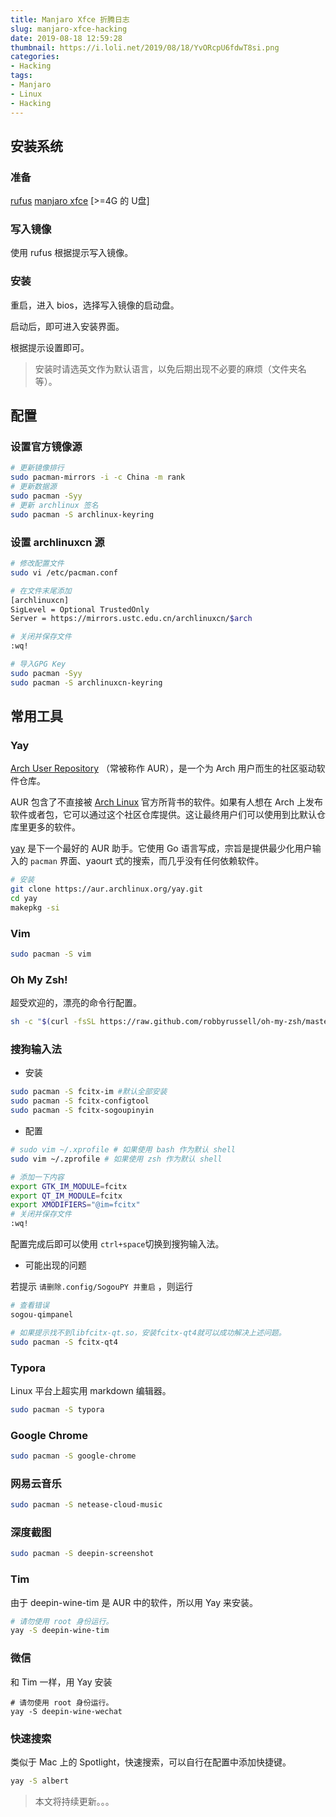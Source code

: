 ```yaml
---
title: Manjaro Xfce 折腾日志
slug: manjaro-xfce-hacking
date: 2019-08-18 12:59:28
thumbnail: https://i.loli.net/2019/08/18/YvORcpU6fdwT8si.png
categories:
- Hacking
tags:
- Manjaro
- Linux
- Hacking
---
```


## 安装系统

### 准备

[rufus](https://rufus.ie/)
[manjaro xfce](https://manjaro.org/download/xfce/)
[>=4G 的 U盘]



### 写入镜像

使用 rufus 根据提示写入镜像。



### 安装

重启，进入 bios，选择写入镜像的启动盘。

启动后，即可进入安装界面。

根据提示设置即可。

> 安装时请选英文作为默认语言，以免后期出现不必要的麻烦（文件夹名等）。

## 配置

### 设置官方镜像源

```bash
# 更新镜像排行
sudo pacman-mirrors -i -c China -m rank
# 更新数据源
sudo pacman -Syy
# 更新 archlinux 签名
sudo pacman -S archlinux-keyring
```

### 设置 archlinuxcn 源

```bash
# 修改配置文件
sudo vi /etc/pacman.conf

# 在文件末尾添加
[archlinuxcn]
SigLevel = Optional TrustedOnly
Server = https://mirrors.ustc.edu.cn/archlinuxcn/$arch

# 关闭并保存文件
:wq!

# 导入GPG Key
sudo pacman -Syy
sudo pacman -S archlinuxcn-keyring
```



## 常用工具

### Yay

[Arch User Repository](https://wiki.archlinux.org/index.php/Arch_User_Repository) （常被称作 AUR），是一个为 Arch 用户而生的社区驱动软件仓库。

AUR 包含了不直接被 [Arch Linux](https://www.archlinux.org/) 官方所背书的软件。如果有人想在 Arch 上发布软件或者包，它可以通过这个社区仓库提供。这让最终用户们可以使用到比默认仓库里更多的软件。

 [yay](https://github.com/Jguer/yay) 是下一个最好的 AUR 助手。它使用 Go 语言写成，宗旨是提供最少化用户输入的 `pacman` 界面、yaourt 式的搜索，而几乎没有任何依赖软件。

```bash
# 安装
git clone https://aur.archlinux.org/yay.git
cd yay
makepkg -si
```



### Vim

```bash
sudo pacman -S vim
```



### Oh My Zsh!

超受欢迎的，漂亮的命令行配置。

```bash
sh -c "$(curl -fsSL https://raw.github.com/robbyrussell/oh-my-zsh/master/tools/install.sh)"
```



### 搜狗输入法

- 安装

```bash
sudo pacman -S fcitx-im #默认全部安装
sudo pacman -S fcitx-configtool
sudo pacman -S fcitx-sogoupinyin
```

- 配置

```bash
# sudo vim ~/.xprofile # 如果使用 bash 作为默认 shell
sudo vim ~/.zprofile # 如果使用 zsh 作为默认 shell

# 添加一下内容
export GTK_IM_MODULE=fcitx
export QT_IM_MODULE=fcitx
export XMODIFIERS="@im=fcitx"
# 关闭并保存文件
:wq!
```

配置完成后即可以使用 `ctrl+space`切换到搜狗输入法。

- 可能出现的问题

若提示 `请删除.config/SogouPY 并重启` ，则运行

```bash
# 查看错误
sogou-qimpanel

# 如果提示找不到libfcitx-qt.so，安装fcitx-qt4就可以成功解决上述问题。
sudo pacman -S fcitx-qt4
```




### Typora

Linux 平台上超实用 markdown 编辑器。

```bash
sudo pacman -S typora
```



### Google Chrome

```bash
sudo pacman -S google-chrome
```



### 网易云音乐

```bash
sudo pacman -S netease-cloud-music
```



### 深度截图

```bash
sudo pacman -S deepin-screenshot
```



### Tim

由于 deepin-wine-tim 是 AUR 中的软件，所以用 Yay 来安装。

```bash
# 请勿使用 root 身份运行。
yay -S deepin-wine-tim
```



### 微信

和 Tim 一样，用 Yay 安装

```we
# 请勿使用 root 身份运行。
yay -S deepin-wine-wechat
```



### 快速搜索

类似于 Mac 上的 Spotlight，快速搜索，可以自行在配置中添加快捷键。

```bash
yay -S albert
```

> 本文将持续更新。。。

